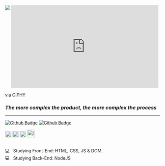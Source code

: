 <img align="left" src="https://giphy.com/gifs/cbs-tom-hanks-forrest-gump-sally-field-ftqg6fMvi3R9LVcU0t">
<iframe src="https://giphy.com/embed/ftqg6fMvi3R9LVcU0t" width="480" height="270" frameBorder="0" class="giphy-embed" allowFullScreen></iframe><p><a href="https://giphy.com/gifs/cbs-tom-hanks-forrest-gump-sally-field-ftqg6fMvi3R9LVcU0t">via GIPHY</a></p>

 ### ***The more complex the product, the more complex the process***
 
<hr>


[![Github Badge](https://img.shields.io/badge/GitHub-100000?style=for-the-badge&logo=github&logoColor=white)](https://github.com/lazaro-contato)
[![Github Badge](https://img.shields.io/badge/LinkedIn-0077B5?style=for-the-badge&logo=linkedin&logoColor=white)](https://www.linkedin.com/in/jos%C3%A9-l%C3%A1zaro-15a299156/)


<p align="left">
<img src="https://cdn.worldvectorlogo.com/logos/css-5.svg" alt="css3"  width="20" height="20"/>
<img src="https://cdn.worldvectorlogo.com/logos/html5.svg" alt="html5"  width="20" height="20"/>
<img src="https://cdn.worldvectorlogo.com/logos/logo-javascript.svg" alt="javascript" width="20" height="20"/>
<img src="https://cdn.worldvectorlogo.com/logos/nodejs.svg" alt="javascript" width="25" height="25"/>
</p>



 
<br/>:computer: &nbsp; Studying Front-End: HTML, CSS, JS & DOM.
<br/>:computer: &nbsp; Studying Back-End: NodeJS
 

